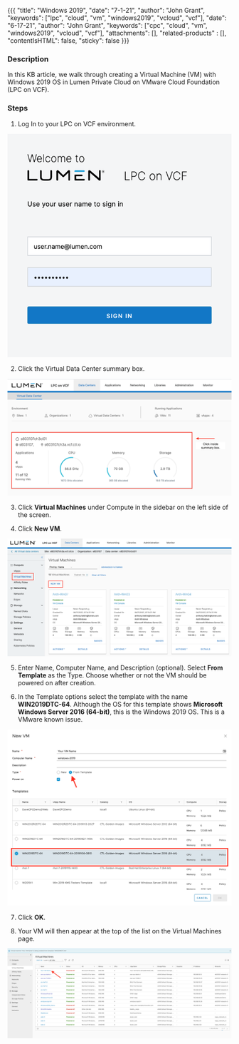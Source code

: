 {{{
  "title": "Windows 2019",
  "date": "7-1-21",
  "author": "John Grant",
  "keywords": ["lpc", "cloud", "vm", "windows2019", "vcloud", "vcf"],
  "date": "6-17-21",
  "author": "John Grant",
  "keywords": ["cpc", "cloud", "vm", "windows2019", "vcloud", "vcf"],
  "attachments": [],
  "related-products" : [],
  "contentIsHTML": false,
  "sticky": false
}}}

### Description
In this KB article, we walk through creating a Virtual Machine (VM) with Windows 2019 OS in Lumen Private Cloud on VMware Cloud Foundation (LPC on VCF).

### Steps

1. Log In to your LPC on VCF environment.

![Windows 2019](../../images/dccf/login-html5.png)

2. Click the Virtual Data Center summary box.

![Data Center Summary](../../images/dccf/data-centers-summary.png)

3. Click __Virtual Machines__ under Compute in the sidebar on the left side of the screen.

4. Click __New VM__.

![Windows 2019](../../images/dccf/windows-19-1.png)

5. Enter Name, Computer Name, and Description (optional). Select __From Template__ as the Type. Choose whether or not the VM should be powered on after creation.

6. In the Template options select the template with the name __WIN2019DTC-64__. Although the OS for this template shows __Microsoft Windows Server 2016 (64-bit)__, this is the Windows 2019 OS. This is a VMware known issue.

![Windows 2019](../../images/dccf/windows-19-2.png)

7. Click __OK__.

8. Your VM will then appear at the top of the list on the Virtual Machines page.

![Windows 2019](../../images/dccf/windows-19-3.png)
